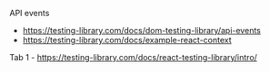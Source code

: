 API events

- https://testing-library.com/docs/dom-testing-library/api-events
- https://testing-library.com/docs/example-react-context

Tab 1 - https://testing-library.com/docs/react-testing-library/intro/